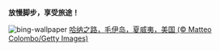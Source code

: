 
**放慢脚步，享受旅途！**

![bing-wallpaper](https://www.bing.com/th?id=OHR.HanaHighway_ZH-CN8601588011_1920x1080.jpg)
[哈纳之路，毛伊岛，夏威夷，美国 (© Matteo Colombo/Getty Images)](https://www.bing.com/search?q=%E5%93%88%E7%BA%B3%E4%B9%8B%E8%B7%AF&amp;form=hpcapt&amp;mkt=zh-cn)
  